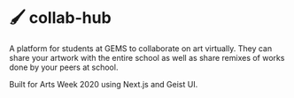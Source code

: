 # 🖌 collab-hub

A platform for students at GEMS to collaborate on art virtually. They can share your artwork with the entire school as well as share remixes of works done by your peers at school.

Built for Arts Week 2020 using Next.js and Geist UI.
